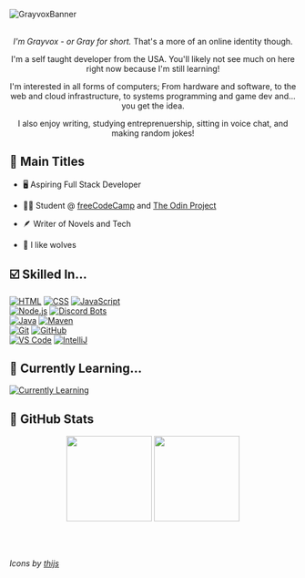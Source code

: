 ![GrayvoxBanner](https://github.com/Grayvox/Grayvox/assets/144566632/12444032-824b-4fe6-b16a-f04a1776e7dd)
<br><br>

<p align="center"><em>I'm Grayvox - or Gray for short.</em> That's a more of an online identity though.</p>
<p align="center">I'm a self taught developer from the USA. You'll likely not see much on here right now because I'm still learning!</p>
<p align="center">I'm interested in all forms of computers; From hardware and software, to the web and cloud infrastructure, to systems programming and game dev and... you get the idea.</p>
<p align="center">I also enjoy writing, studying entreprenuership, sitting in voice chat, and making random jokes!</p>

## 📌 Main Titles

- 🖥️ Aspiring Full Stack Developer

- 👨‍🎓 Student @ [freeCodeCamp](https://www.freecodecamp.org/) and [The Odin Project](https://www.theodinproject.com)

- 🪶 Writer of Novels and Tech

- 🐺 I like wolves

## ☑️ Skilled In...
[![HTML](https://skillicons.dev/icons?i=html)](https://en.wikipedia.org/wiki/HTML)
[![CSS](https://skillicons.dev/icons?i=css)](https://en.wikipedia.org/wiki/CSS)
[![JavaScript](https://skillicons.dev/icons?i=js)](https://en.wikipedia.org/wiki/JavaScript)
<br>
[![Node.js](https://skillicons.dev/icons?i=nodejs)](https://nodejs.org)
[![Discord Bots](https://skillicons.dev/icons?i=discordbots)](https://discord.dev)
<br>
[![Java](https://skillicons.dev/icons?i=java)](https://java.com)
[![Maven](https://skillicons.dev/icons?i=maven)](https://maven.apache.org/)
<br>
[![Git](https://skillicons.dev/icons?i=git)](https://git-scm.com)
[![GitHub](https://skillicons.dev/icons?i=github)](https://github.com)
<br>
[![VS Code](https://skillicons.dev/icons?i=vscode)](https://code.visualstudio.com)
[![IntelliJ](https://skillicons.dev/icons?i=idea)](https://www.jetbrains.com/idea/)

## 📝 Currently Learning...
[![Currently Learning](https://skillicons.dev/icons?i=js)](https://en.wikipedia.org/wiki/JavaScript)

## 🎲 GitHub Stats

<p align="center">
  <img height="150" width="auto" src="https://github-readme-stats.vercel.app/api?username=Grayvox&theme=algolia&show_icons=true&hide_border=true&count_private=true">
  <img height="150" width="auto" src="https://github-readme-stats.vercel.app/api/top-langs/?username=Grayvox&theme=algolia&show_icons=true&hide_border=true&layout=compact">
</p>
<br>
<br>

*Icons by* *[thijs](https://github.com/tandpfun/skill-icons)*

